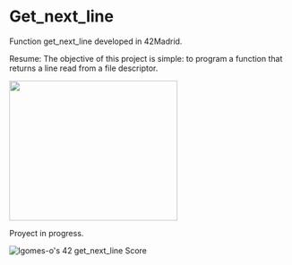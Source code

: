 # Get_next_line
Function get_next_line developed in 42Madrid.

Resume: The objective of this project is simple: 
to program a function that returns a line read from a file descriptor.

<img src='https://media.giphy.com/media/3o84srlFElFgKejXFu/giphy.gif' width=300 height=250/>

Proyect in progress.

![lgomes-o's 42 get_next_line Score](https://badge42.vercel.app/api/v2/cl4osmqtg006109jvtxcd7k3u/project/2646255)
